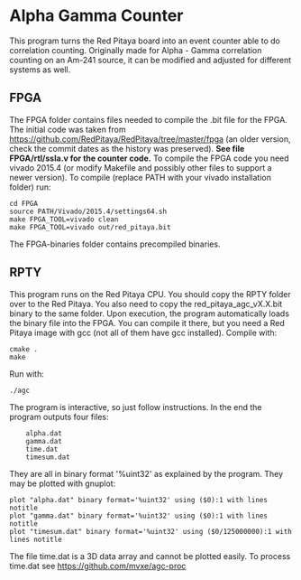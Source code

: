 # Alpha Gamma Counter

This program turns the Red Pitaya board into an event counter able to do correlation counting. 
Originally made for Alpha - Gamma correlation counting on an Am-241 source, it can be modified and adjusted for different systems as well.

## FPGA
The FPGA folder contains files needed to compile the .bit file for the FPGA. The initial code was taken from 
<https://github.com/RedPitaya/RedPitaya/tree/master/fpga> (an older version, check the commit dates as the history was preserved).
**See file FPGA/rtl/ssla.v for the counter code.**
To compile the FPGA code you need vivado 2015.4 (or modify Makefile and possibly other files to support a newer version).
To compile (replace PATH with your vivado installation folder) run:
```
cd FPGA
source PATH/Vivado/2015.4/settings64.sh
make FPGA_TOOL=vivado clean
make FPGA_TOOL=vivado out/red_pitaya.bit
```
The FPGA-binaries folder contains precompiled binaries.

## RPTY
This program runs on the Red Pitaya CPU. You should copy the RPTY folder over to the Red Pitaya.
You also need to copy the red_pitaya_agc_vX.X.bit binary to the same folder. Upon execution, the program automatically loads the binary file into the FPGA.
You can compile it there, but you need a Red Pitaya image with gcc (not all of them have gcc installed).
Compile with:
```
cmake .
make
```
Run with:
```
./agc
```
The program is interactive, so just follow instructions.
In the end the program outputs four files:
```
	alpha.dat
	gamma.dat
	time.dat
	timesum.dat
```	
They are all in binary format '%uint32' as explained by the program. 
They may be plotted with gnuplot:
```
plot "alpha.dat" binary format='%uint32' using ($0):1 with lines notitle
plot "gamma.dat" binary format='%uint32' using ($0):1 with lines notitle
plot "timesum.dat" binary format='%uint32' using ($0/125000000):1 with lines notitle
```
The file time.dat is a 3D data array and cannot be plotted easily.
To process time.dat see <https://github.com/mvxe/agc-proc>
